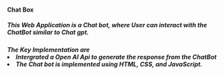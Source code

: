 <h4>
Chat Box

<h5>
This Web Application is a Chat bot, where User can interact with the ChatBot similar to Chat gpt.
<h5>
The Key Implementation are
<Li>Intergrated a Open AI Api to generate the response from the ChatBot
<li>The Chat bot is implemented using HTML, CSS, and JavaScript.

 
